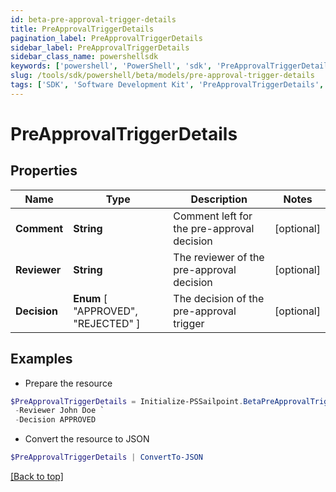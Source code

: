 ```yaml
---
id: beta-pre-approval-trigger-details
title: PreApprovalTriggerDetails
pagination_label: PreApprovalTriggerDetails
sidebar_label: PreApprovalTriggerDetails
sidebar_class_name: powershellsdk
keywords: ['powershell', 'PowerShell', 'sdk', 'PreApprovalTriggerDetails', 'BetaPreApprovalTriggerDetails'] 
slug: /tools/sdk/powershell/beta/models/pre-approval-trigger-details
tags: ['SDK', 'Software Development Kit', 'PreApprovalTriggerDetails', 'BetaPreApprovalTriggerDetails']
---
```



# PreApprovalTriggerDetails

## Properties

Name | Type | Description | Notes
------------ | ------------- | ------------- | -------------
**Comment** | **String** | Comment left for the pre-approval decision | [optional] 
**Reviewer** | **String** | The reviewer of the pre-approval decision | [optional] 
**Decision** |  **Enum** [  "APPROVED",    "REJECTED" ] | The decision of the pre-approval trigger | [optional] 

## Examples

- Prepare the resource
```powershell
$PreApprovalTriggerDetails = Initialize-PSSailpoint.BetaPreApprovalTriggerDetails  -Comment Access is Approved `
 -Reviewer John Doe `
 -Decision APPROVED
```

- Convert the resource to JSON
```powershell
$PreApprovalTriggerDetails | ConvertTo-JSON
```


[[Back to top]](#) 

